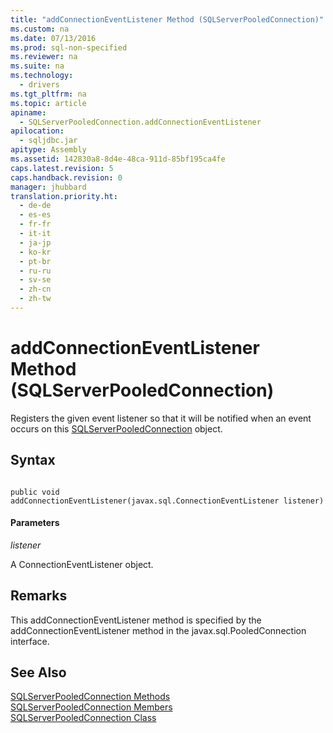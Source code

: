```yaml
---
title: "addConnectionEventListener Method (SQLServerPooledConnection)"
ms.custom: na
ms.date: 07/13/2016
ms.prod: sql-non-specified
ms.reviewer: na
ms.suite: na
ms.technology: 
  - drivers
ms.tgt_pltfrm: na
ms.topic: article
apiname: 
  - SQLServerPooledConnection.addConnectionEventListener
apilocation: 
  - sqljdbc.jar
apitype: Assembly
ms.assetid: 142830a8-8d4e-48ca-911d-85bf195ca4fe
caps.latest.revision: 5
caps.handback.revision: 0
manager: jhubbard
translation.priority.ht: 
  - de-de
  - es-es
  - fr-fr
  - it-it
  - ja-jp
  - ko-kr
  - pt-br
  - ru-ru
  - sv-se
  - zh-cn
  - zh-tw
---
```

# addConnectionEventListener Method (SQLServerPooledConnection)
  Registers the given event listener so that it will be notified when an event occurs on this [SQLServerPooledConnection](../content/SQLServerPooledConnection-Class.md) object.  
  
## Syntax  
  
```  
  
public void addConnectionEventListener(javax.sql.ConnectionEventListener listener)  
```  
  
#### Parameters  
 *listener*  
  
 A ConnectionEventListener object.  
  
## Remarks  
 This addConnectionEventListener method is specified by the addConnectionEventListener method in the javax.sql.PooledConnection interface.  
  
## See Also  
 [SQLServerPooledConnection Methods](../content/SQLServerPooledConnection-Methods.md)   
 [SQLServerPooledConnection Members](../content/SQLServerPooledConnection-Members.md)   
 [SQLServerPooledConnection Class](../content/SQLServerPooledConnection-Class.md)  
  
  